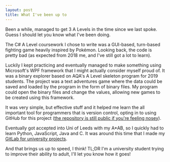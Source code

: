 ```yaml
---
layout: post
title: What I've been up to
---
```


Been a while, managed to get 3 A Levels in the time since we last spoke. Guess I should let you know what I've been doing.

The C# A Level coursework I chose to write was a GUI-based, turn-based fighting game heavily inspired by Pokémon. Looking back, the code is pretty bad (as expected from 2018 me, and I've still got a lot to learn).
<!--more-->

Luckily I kept practicing and eventually managed to make something using Microsoft's WPF framework that I might actually consider myself proud of. It was a binary explorer based on AQA's A Level skeleton program for 2019 students. The project was a text adventures game where the data could be saved and loaded by the program in the form of binary files. My program could open the binary files and change the values, allowing new games to be created using this framework.

It was very simple, but effective stuff and it helped me learn the all important tool for programmers that is version control, opting in to using GitHub for this project ([the repository is still public if you're feeling nosey](https://github.com/CRISPYricePC/AQATextAdventuresEditor)).

Eventually got accepted into Uni of Leeds with my A*AB, so I quickly had to learn Python, JavaScript, Java and C. It was around this time that I made my [GitLab for university projects](https://gitlab.com/CRISPYrice).

And that brings us up to speed, I think! TL;DR I'm a university student trying to improve their ability to adult, I'll let you know how it goes!